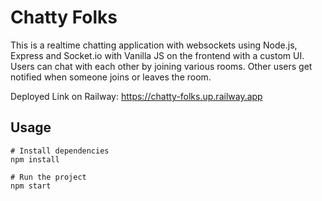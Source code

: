 # Chatty Folks

This is a realtime chatting application with websockets using Node.js, Express and Socket.io with Vanilla JS on the frontend with a custom UI. Users can chat with each other by joining various rooms. Other users get notified when someone joins or leaves the room.

Deployed Link on Railway: https://chatty-folks.up.railway.app

## Usage

```
# Install dependencies
npm install

# Run the project
npm start
```
